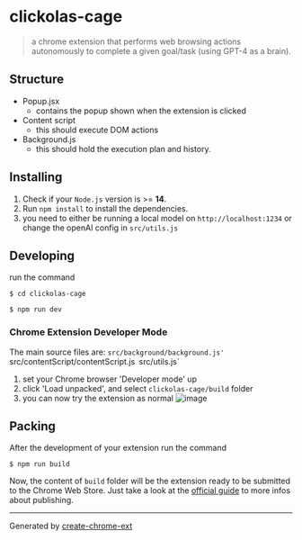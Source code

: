 # clickolas-cage

> a chrome extension that performs web browsing actions autonomously to complete a given goal/task (using GPT-4 as a brain).

## Structure

- Popup.jsx
  - contains the popup shown when the extension is clicked
- Content script
  - this should execute DOM actions
- Background.js
  - this should hold the execution plan and history.

## Installing

1. Check if your `Node.js` version is >= **14**.
2. Run `npm install` to install the dependencies.
3. you need to either be running a local model on `http://localhost:1234` or change the openAI config in `src/utils.js`

## Developing

run the command

```shell
$ cd clickolas-cage

$ npm run dev
```

### Chrome Extension Developer Mode

The main source files are:
`src/background/background.js'
`src/contentScript/contentScript.js`
`src/utils.js`

1. set your Chrome browser 'Developer mode' up
2. click 'Load unpacked', and select `clickolas-cage/build` folder
3. you can now try the extension as normal ![image](https://github.com/aj47/clickolas-cage/assets/8023513/3c358fb4-480d-4e6c-87d8-e0e7f709075d)


## Packing

After the development of your extension run the command

```shell
$ npm run build
```

Now, the content of `build` folder will be the extension ready to be submitted to the Chrome Web Store. Just take a look at the [official guide](https://developer.chrome.com/webstore/publish) to more infos about publishing.

---

Generated by [create-chrome-ext](https://github.com/guocaoyi/create-chrome-ext)
